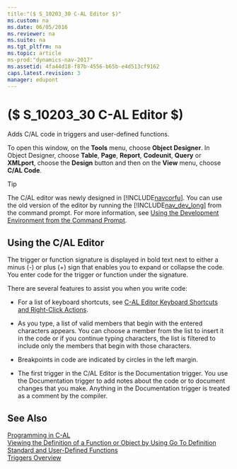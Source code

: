 ```yaml
---
title:"($ S_10203_30 C-AL Editor $)"
ms.custom: na
ms.date: 06/05/2016
ms.reviewer: na
ms.suite: na
ms.tgt_pltfrm: na
ms.topic: article
ms-prod:"dynamics-nav-2017"
ms.assetid: 4fa44d18-f87b-4556-b65b-e4d513cf9162
caps.latest.revision: 3
manager: edupont
---
```

# ($ S_10203_30 C-AL Editor $)
Adds C\/AL code in triggers and user\-defined functions.  
  
 To open this window, on the **Tools** menu, choose **Object Designer**. In Object Designer, choose **Table**, **Page**, **Report**, **Codeunit**, **Query** or **XMLport**, choose the **Design** button and then on the **View** menu, choose **C\/AL Code**.  
  
> [!TIP]  
>  The C\/AL editor was newly designed in [!INCLUDE[navcorfu](includes/navcorfu_md.md)]. You can use the old version of the editor by running the [!INCLUDE[nav_dev_long](includes/nav_dev_long_md.md)] from the command prompt. For more information, see [Using the Development Environment from the Command Prompt](Using-the-Development-Environment-from-the-Command-Prompt.md).  
  
## Using the C\/AL Editor  
 The trigger or function signature is displayed in bold text next to either a minus \(\-\) or plus \(\+\) sign that enables you to expand or collapse the code. You enter code for the trigger or function under the signature.  
  
 There are several features to assist you when you write code:  
  
-   For a list of keyboard shortcuts, see [C\-AL Editor Keyboard Shortcuts and Right\-Click Actions](C-AL-Editor-Keyboard-Shortcuts-and-Right-Click-Actions.md).  
  
-   As you type, a list of valid members that begin with the entered characters appears. You can choose a member from the list to insert it in the code or if you continue typing characters, the list is filtered to include only the members that begin with those characters.  
  
-   Breakpoints in code are indicated by circles in the left margin.  
  
-   The first trigger in the C\/AL Editor is the Documentation trigger. You use the Documentation trigger to add notes about the code or to document changes that you make. Anything in the Documentation trigger is treated as a comment by the compiler.  
  
## See Also  
 [Programming in C\-AL](Programming-in-C-AL.md)   
 [Viewing the Definition of a Function or Object by Using Go To Definition](Viewing-the-Definition-of-a-Function-or-Object-by-Using-Go-To-Definition.md)   
 [Standard and User\-Defined Functions](Standard-and-User-Defined-Functions.md)   
 [Triggers Overview](Triggers-Overview.md)